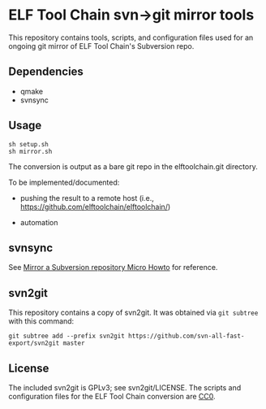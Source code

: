 # ELF Tool Chain svn->git mirror tools

This repository contains tools, scripts, and configuration files used for
an ongoing git mirror of ELF Tool Chain's Subversion repo.

## Dependencies
- qmake
- svnsync

## Usage
```
sh setup.sh
sh mirror.sh
```
The conversion is output as a bare git repo in the elftoolchain.git directory.

To be implemented/documented:
- pushing the result to a remote host
  (i.e., https://github.com/elftoolchain/elftoolchain/)

- automation

## svnsync
See [Mirror a Subversion repository Micro Howto](http://www.microhowto.info/howto/mirror_a_subversion_repository.html)
for reference.

## svn2git
This repository contains a copy of svn2git.  It was obtained via `git subtree`
with this command:
```
git subtree add --prefix svn2git https://github.com/svn-all-fast-export/svn2git master
```

## License
The included svn2git is GPLv3; see svn2git/LICENSE.  The scripts and
configuration files for the ELF Tool Chain conversion are
[CC0](https://creativecommons.org/publicdomain/zero/1.0/legalcode).
